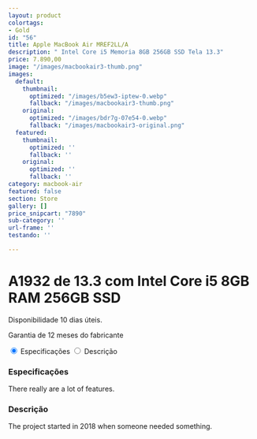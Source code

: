 ```yaml
---
layout: product
colortags:
- Gold
id: "56"
title: Apple MacBook Air MREF2LL/A
description: " Intel Core i5 Memoria 8GB 256GB SSD Tela 13.3"
price: 7.890,00
image: "/images/macbookair3-thumb.png"
images:
  default:
    thumbnail:
      optimized: "/images/b5ew3-iptew-0.webp"
      fallback: "/images/macbookair3-thumb.png"
    original:
      optimized: "/images/bdr7g-07e54-0.webp"
      fallback: "/images/macbookair3-original.png"
  featured:
    thumbnail:
      optimized: ''
      fallback: ''
    original:
      optimized: ''
      fallback: ''
category: macbook-air
featured: false
section: Store
gallery: []
price_snipcart: "7890"
sub-category: ''
url-frame: ''
testando: ''

---
```

# A1932 de 13.3 com Intel Core i5 8GB RAM 256GB SSD

Disponibilidade 10 dias úteis.

Garantia de 12 meses do fabricante

<div class="container"> <input type="radio" id="tab1" name="tab" checked> <label for="tab1">Especificações</label> <input type="radio" id="tab2" name="tab"> <label for="tab2"><i class="fa fa-history"></i> Descrição</label> <div class="line"></div> <div class="content-container"> <div class="content" id="c1"> <h3>Especificações</h3> <p>There really are a lot of features.</p> </div> <div class="content" id="c2"> <h3>Descrição</h3> <p>The project started in 2018 when someone needed something.</p> </div> </div> </div>